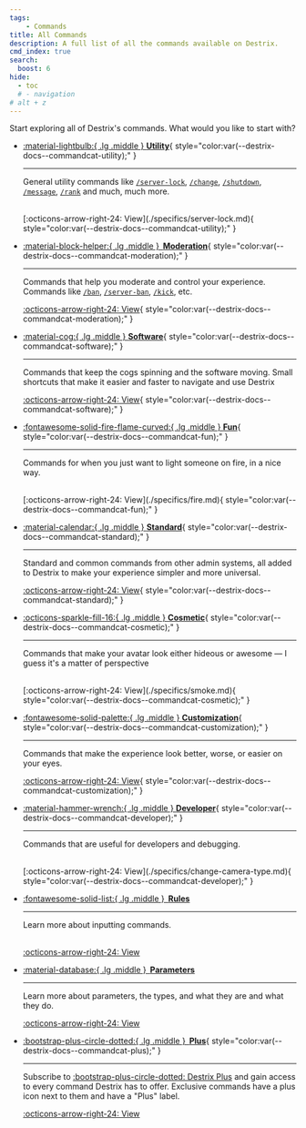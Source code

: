 ```yaml
---
tags:
    - Commands
title: All Commands
description: A full list of all the commands available on Destrix.
cmd_index: true
search:
  boost: 6
hide:
  - toc
  # - navigation
# alt + z
---
```

<!-- Destrix has a lot of new and exciting commands, this is a large list of what those commands are and what they do, by category. -->

Start exploring all of Destrix's commands. What would you like to start with?

<div class="grid cards" markdown>

<!-- -   <span style="display:inline; margin:0px; margin-block: 0px; color: #FFF !important">[:material-lightbulb:{ .lg .middle } __Utility__](./specifics/serverlock.md)</span> -->
-   [:material-lightbulb:{ .lg .middle } __Utility__](./specifics/server-lock.md){ style="color:var(--destrix-docs--commandcat-utility);" }

    ---

    General utility commands like [`/server-lock`](./specifics/server-lock.md), [`/change`](./specifics/change.md), [`/shutdown`](./specifics/shutdown.md), [`/message`](./specifics/message.md), [`/rank`](./specifics/rank.md) and much, much more.
    
    <br>
    [:octicons-arrow-right-24: View](./specifics/server-lock.md){ style="color:var(--destrix-docs--commandcat-utility);" }

-   [:material-block-helper:{ .lg .middle }&thinsp; __Moderation__](./specifics/ban.md){ style="color:var(--destrix-docs--commandcat-moderation);" }

    ---

    Commands that help you moderate and control your experience. Commands like [`/ban`](./specifics/ban.md), [`/server-ban`](./specifics/sban.md), [`/kick`](./specifics/kick.md), etc.

    [:octicons-arrow-right-24: View](./specifics/ban.md){ style="color:var(--destrix-docs--commandcat-moderation);" }

-   [:material-cog:{ .lg .middle } __Software__](./specifics/about.md){ style="color:var(--destrix-docs--commandcat-software);" }

    ---

    Commands that keep the cogs spinning and the software moving. Small shortcuts that make it easier and faster to navigate and use Destrix

    [:octicons-arrow-right-24: View](./specifics/about.md){ style="color:var(--destrix-docs--commandcat-software);" }

-   [:fontawesome-solid-fire-flame-curved:{ .lg .middle } __Fun__](./specifics/fire.md){ style="color:var(--destrix-docs--commandcat-fun);" }

    ---

    Commands for when you just want to light someone on fire, in a nice way.

    <br>
    [:octicons-arrow-right-24: View](./specifics/fire.md){ style="color:var(--destrix-docs--commandcat-fun);" }

-   [:material-calendar:{ .lg .middle } __Standard__](./specifics/fly.md){ style="color:var(--destrix-docs--commandcat-standard);" }

    ---

    Standard and common commands from other admin systems, all added to Destrix to make your experience simpler and more universal.

    [:octicons-arrow-right-24: View](./specifics/fly.md){ style="color:var(--destrix-docs--commandcat-standard);" }

-   [:octicons-sparkle-fill-16:{ .lg .middle } __Cosmetic__](./specifics/smoke.md){ style="color:var(--destrix-docs--commandcat-cosmetic);" }

    ---

    Commands that make your avatar look either hideous or awesome — I guess it's a matter of perspective

    <br>
    [:octicons-arrow-right-24: View](./specifics/smoke.md){ style="color:var(--destrix-docs--commandcat-cosmetic);" }

-   [:fontawesome-solid-palette:{ .lg .middle } __Customization__](./specifics/change-bloom.md){ style="color:var(--destrix-docs--commandcat-customization);" }

    ---

    Commands that make the experience look better, worse, or easier on your eyes.

    [:octicons-arrow-right-24: View](./specifics/change-bloom.md){ style="color:var(--destrix-docs--commandcat-customization);" }

-   [:material-hammer-wrench:{ .lg .middle } __Developer__](./specifics/change-camera-type.md){ style="color:var(--destrix-docs--commandcat-developer);" }

    ---

    Commands that are useful for developers and debugging.

    <br>
    [:octicons-arrow-right-24: View](./specifics/change-camera-type.md){ style="color:var(--destrix-docs--commandcat-developer);" }

-   [:fontawesome-solid-list:{ .lg .middle }&thinsp; __Rules__](./rules.md)

    ---
    Learn more about inputting commands.
    <br><br>

    [:octicons-arrow-right-24: View](./rules.md)

-   [:material-database:{ .lg .middle }&thinsp; __Parameters__](./parameters.md)

    ---

    Learn more about parameters, the types, and what they are and what they do.

    [:octicons-arrow-right-24: View](./parameters.md)

</div>

<div class="grid cards plus-highlight-grid-container" markdown>

  -   [:bootstrap-plus-circle-dotted:{ .lg .middle }&thinsp; __Plus__](?plus){ style="color:var(--destrix-docs--commandcat-plus);" }

      ---

      Subscribe to [:bootstrap-plus-circle-dotted: Destrix Plus](?plus) and gain access to every command Destrix has to offer. Exclusive commands have a plus icon next to them and have a "Plus" label.

      [:octicons-arrow-right-24: View](?plus)
</div>

<!-- | Command                                                 | Arguments     	| Category 	| Description                                                               	| Default Permission Level             	|
|:-------------------------------------------------------	|---------------	|:----------:	|:---------------------------------------------------------------------------	|:--------------------------------------:	|
| [/shutdown](./specifics/fshutdown)                                             	| _None_        	| Utility  	| Shuts down the current server.                                            	| <p style="text-align: center;">3</p> 	|
| /fshutdown <strong style = "color: #000;">\*</strong> 	| _None_        	| Utility  	| Shuts down the current server in 3 seconds or less.                       	| <p style="text-align: center;">4</p> 	|
| /serverlock, /slock                                   	| rank : number 	| Utility  	| Locks the current server from anyone trying to join below the rank given. 	| <p style="text-align: center;">4</p> 	|
| /tempserverlock, /tslock                                   	| rank : number, time : number 	| Utility  	| Locks the current server from anyone trying to join below the rank given. 	| <p style="text-align: center;">4</p> 	|
| /view, /spectate, /watch | player : player | Utility | Spectate a player. | <p style="text-align: center;">0</p> |
| <p style="color: rgb(255,255,255)">/reloadmap</p> /reloadworkspace | _None_ | Utility | Reloads the workspace. | <p style="text-align: center;">5</p> | -->

<!-- | Command | Parameters  | Category | Summary | Default Permission Level
| :--- | :---: | :---: | :--- | :---:
| [:material-block-helper: /ban](/Commands/specifics/ban) | _Player : player_, _Reason : string_, _Moderator Note : string_ | Utility | Ban a player. | 1 |

:fontawesome-solid-circle-info: This page takes a while to create, for now you can check the sidebar for all the commands. -->